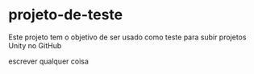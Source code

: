 # projeto-de-teste
Este projeto tem o objetivo de ser usado como teste para subir projetos Unity no GitHub

escrever qualquer coisa
